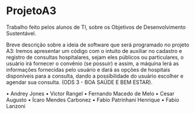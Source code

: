 # ProjetoA3
Trabalho feito pelos alunos de TI, sobre os Objetivos de Desenvolvimento Sustentável.

Breve descrição sobre a ideia de software que será programado no projeto A3:
Iremos apresentar um código com o intuito de auxiliar no cadastro e registro de consultas hospitalares, sejam eles públicos ou particulares, o usuário irá fornecer o convênio (se possuir) e assim, a máquina lerá as informações fornecidas pelo usuário e dará as opções de hospitais disponíveis para a consulta, dando a possibilidade do usuário escolher e agendar sua consulta.
(ODS 3 - BOA SAÚDE E BEM ESTAR).

•	Andrey Jones
•	Victor Rangel 
•	Fernando Macedo de Melo
•	Cesar Augusto
•	Ícaro Mendes Carbonez
•	Fabio Patrinhani Henrique
•	Fabio Lanzoni
